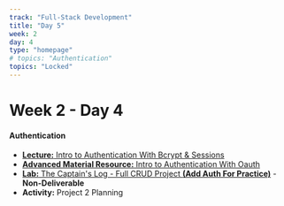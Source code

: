```yaml
---
track: "Full-Stack Development"
title: "Day 5"
week: 2
day: 4
type: "homepage"
# topics: "Authentication"
topics: "Locked"
---
```



# Week 2 - Day 4

#### Authentication

<!-- - [**Morning Exercise:** HTML/CSS Forms](/full-stack-development/week-2/day-4/lecture-materials/html-css-forms) -->

- [**Lecture:** Intro to Authentication With Bcrypt & Sessions](/full-stack-development/week-2/day-4/lecture-materials/authentication-with-bcrypt-and-sessions/)
- [**Advanced Material Resource:** Intro to Authentication With Oauth](/full-stack-development/week-2/day-4/lecture-materials/authentication-with-oauth/)
- [**Lab:** The Captain's Log - Full CRUD Project **(Add Auth For Practice)**](/full-stack-development/week-2/day-2/labs/the-captains-log) - **Non-Deliverable**
- **Activity:** Project 2 Planning
